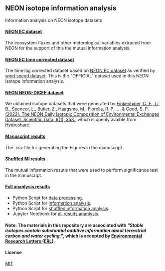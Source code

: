## NEON isotope information analysis 
Information analysis on NEON isotope datasets 

#### [NEON EC dataset](/Flux%20and%20other%20data/)
The ecosystem fluxes and other meterological variables extraced from NEON for the support of this the mutual information analysis.

#### [NEON EC time corrected dataset](/alltime_time_correct_data/)
The time lag corrected dataset based on [NEON EC dataset](/Flux%20and%20other%20data/) as verified by [wind speed dataset](/Flux%20and%20other%20data%20verify/). This is the "OFFICIAL" dataset used in this NEON isotope information analysis.

#### [NEON NEON-DICEE dataset](/Isotope%20data/)
We obtained isotope datasets that were generated by [Finkenbiner, C. E., Li, B., Spencer, L., Butler, Z., Haagsma, M., Fiorella, R. P., ... & Good, S. P. (2022). The NEON Daily Isotopic Composition of Environmental Exchanges Dataset. Scientific Data, 9(1), 353.](https://www.nature.com/articles/s41597-022-01412-4), which is openly avaible from [Hydroshare](https://www.hydroshare.org/resource/e74edc35d45441579d51286ea01b519f/).


#### [Manuscript results](/MI_results/MI_and_PID_NEON_alltime_iso_time_correctd_2023-04-12.csv)
The .csv file for generating the Figures in the manuscript.

#### [Shuffled MI results](/ShuffleMIs/alltime_2023_time_corrected/)
The mutual information resutls that were used to perform significance test in the manuscript.

#### [Full ananlysis results](/code)
- Python Script for [data processing](/code/data_processing_docstring.py). 
- Python Script for [information analysis](/code/MI_analysis_docstring.py).
- Python Script for [shuffled information analysis](/code/shuffle_test.py).
- Jupyter Notebook for [all results ananlysis](/code/plot_visualizer.ipynb).



#### **Note**: The materials in this repository are associated with __*"Stable isotopes contain substantial additive information about terrestrial carbon and water cycling."*__, which is accepted by [Environmental Research Letters (ERL)](https://iopscience.iop.org/article/10.1088/1748-9326/acf4ac/meta).  

#### **License**
[MIT](https://choosealicense.com/licenses/mit/)